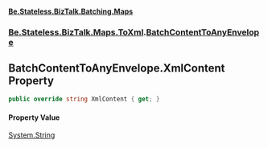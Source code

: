 #### [Be.Stateless.BizTalk.Batching.Maps](README.md 'README')
### [Be.Stateless.BizTalk.Maps.ToXml](Be.Stateless.BizTalk.Maps.ToXml.md 'Be.Stateless.BizTalk.Maps.ToXml').[BatchContentToAnyEnvelope](BatchContentToAnyEnvelope.md 'Be.Stateless.BizTalk.Maps.ToXml.BatchContentToAnyEnvelope')

## BatchContentToAnyEnvelope.XmlContent Property

```csharp
public override string XmlContent { get; }
```

#### Property Value
[System.String](https://docs.microsoft.com/en-us/dotnet/api/System.String 'System.String')